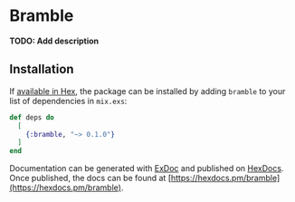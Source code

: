 # Bramble

**TODO: Add description**

## Installation

If [available in Hex](https://hex.pm/docs/publish), the package can be installed
by adding `bramble` to your list of dependencies in `mix.exs`:

```elixir
def deps do
  [
    {:bramble, "~> 0.1.0"}
  ]
end
```

Documentation can be generated with [ExDoc](https://github.com/elixir-lang/ex_doc)
and published on [HexDocs](https://hexdocs.pm). Once published, the docs can
be found at [https://hexdocs.pm/bramble](https://hexdocs.pm/bramble).

